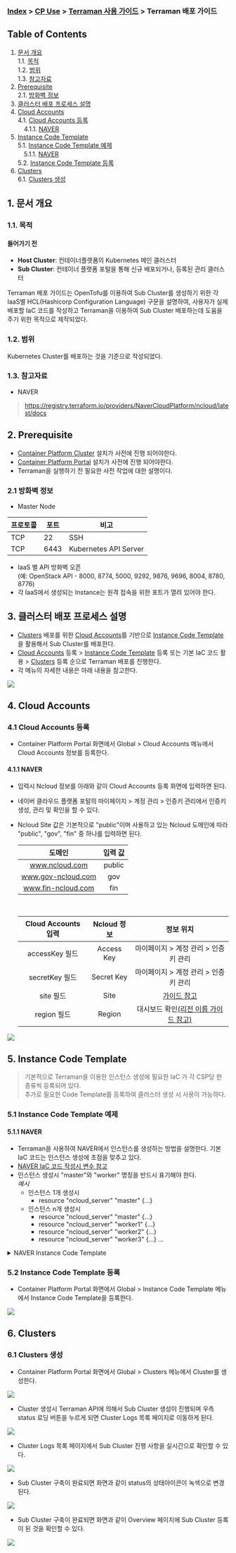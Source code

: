 ### [Index](https://github.com/K-PaaS/container-platform/blob/master/README.md) > [CP Use](https://github.com/K-PaaS/container-platform/blob/master/use-guide/Readme.md) > [Terraman 사용 가이드](../cp-terraman-guide.md) > Terraman 배포 가이드

## Table of Contents

1. [문서 개요](#1)  
	1.1. [목적](#1.1)  
	1.2. [범위](#1.2)  
	1.3. [참고자료](#1.3)
2. [Prerequisite](#2)  
  2.1. [방화벽 정보](#2.1)
3. [클러스터 배포 프로세스 설명](#3)  	
4. [Cloud Accounts](#4)  
 4.1. [Cloud Accounts 등록](#4.1)  
　4.1.1. [NAVER](#4.1.1)   
5. [Instance Code Template](#5)  
  5.1. [Instance Code Template 예제](#5.1)  
  　5.1.1. [NAVER](#5.1.1)   
  5.2. [Instance Code Template 등록](#5.2)  
6. [Clusters](#6)  
 6.1. [Clusters 생성](#6.1)  

## <div id='1'> 1. 문서 개요

### <div id='1.1'> 1.1. 목적
#### 들어가기 전
- **Host Cluster**: 컨테이너플랫폼의 Kubernetes 메인 클러스터
- **Sub Cluster**: 컨테이너 플랫폼 포털을 통해 신규 배포되거나, 등록된 관리 클러스터

Terraman 배포 가이드는 OpenTofu를 이용하여 Sub Cluster를 생성하기 위한 각 IaaS별 HCL(Hashicorp Configuration Language) 구문을 설명하여, 사용자가 실제 배포할 IaC 코드를 작성하고 Terraman을 이용하여 Sub Cluster 배포하는데 도움을 주기 위한 목적으로 제작되었다.

### <div id='1.2'> 1.2. 범위
Kubernetes Cluster를 배포하는 것을 기준으로 작성되었다.
### <div id='1.3'> 1.3. 참고자료
- NAVER
> https://registry.terraform.io/providers/NaverCloudPlatform/ncloud/latest/docs

## <div id='2'> 2. Prerequisite
- [Container Platform Cluster](https://github.com/K-PaaS/container-platform/blob/master/install-guide/standalone/cp-cluster-install-single.md) 설치가 사전에 진행 되어야한다.
- [Container Platform Portal](https://github.com/K-PaaS/container-platform/blob/master/install-guide/portal/cp-portal-standalone-guide.md) 설치가 사전에 진행 되어야한다.
- Terraman을 실행하기 전 필요한 사전 작업에 대한 설명이다.

### <div id='2.1'> 2.1 방화벽 정보
- Master Node

|프로토콜|포트|비고|
|---|---|---|
|TCP|22|SSH|
|TCP|6443|Kubernetes API Server|
- IaaS 별 API 방화벽 오픈  
    (예: OpenStack API - 8000, 8774, 5000, 9292, 9876, 9696, 8004, 8780, 8776)
- 각 IaaS에서 생성되는 Instance는 원격 접속을 위한 포트가 열려 있어야 한다.

## <div id='3'> 3. 클러스터 배포 프로세스 설명
- [Clusters](#6) 배포를 위한 [Cloud Accounts](#4)를 기반으로 [Instance Code Template](#5)을 활용해서 Sub Cluster를 배포한다.
- [Cloud Accounts](#4) 등록 > [Instance Code Template](#5) 등록 또는 기본 IaC 코드 활용 > [Clusters](#6) 등록 순으로 Terraman 배포를 진행한다.
- 각 메뉴의 자세한 내용은 아래 내용을 참고한다.

<kbd>
  <img src="../../images/terraman/IMG_3_NAVER.png">
</kbd>

<br>

## <div id='4'> 4. Cloud Accounts
### <div id='4.1'> 4.1 Cloud Accounts 등록
- Container Platform Portal 화면에서 Global > Cloud Accounts 메뉴에서 Cloud Accounts 정보를 등록한다.
#### <div id='4.1.1'> 4.1.1 NAVER
- 입력시 Ncloud 정보를 아래와 같이 Cloud Accounts 등록 화면에 입력하면 된다.  
- 네이버 클라우드 플랫폼 포털의 마이페이지 > 계정 관리 > 인증키 관리에서 인증키 생성, 관리 및 확인을 할 수 있다.
- Ncloud Site 값은 기본적으로 "public"이며 사용하고 있는 Ncloud 도메인에 따라 "public", "gov", "fin" 중 하나를 입력하면 된다.

  |도메인|입력 값|
  |:------:|:------:|
  |www.ncloud.com|public|
  |www.gov-ncloud.com|gov|
  |www.fin-ncloud.com|fin|

  <br>

  |Cloud Accounts 입력|Ncloud 정보|정보 위치|     
  |:------:|:------:|:------:|
  |accessKey 필드|Access Key|마이페이지 > 계정 관리 > 인증키 관리|
  |secretKey 필드|Secret Key|마이페이지 > 계정 관리 > 인증키 관리|
  |site 필드|Site|[가이드 참고](https://registry.terraform.io/providers/NaverCloudPlatform/ncloud/latest/docs#argument-reference)|
  |region 필드|Region|대시보드 확인[(리전 이름 가이드 참고)](https://guide.ncloud-docs.com/docs/ko/environment-environment-1-1#%EC%A1%B4zone%EC%9D%98-%EC%A2%85%EB%A5%98%EC%99%80-%ED%8A%B9%EC%A7%95)|

<kbd>
  <img src="../../images/terraman/IMG_4_1_1_NAVER.png">
</kbd>

## <div id='5'> 5. Instance Code Template
> 기본적으로 Terraman을 이용한 인스턴스 생성에 필요한 IaC 가 각 CSP당 한 종류씩 등록되어 있다.   
추가로 필요한 Code Template를 등록하여 클러스터 생성 시 사용이 가능하다.
### <div id='5.1'> 5.1 Instance Code Template 예제
#### <div id='5.1.1'> 5.1.1 NAVER
- Terraman을 사용하여 NAVER에서 인스턴스를 생성하는 방법을 설명한다. 기본 IaC 코드는 인스턴스 생성에 초점을 맞추고 있다.
- [NAVER IaC 코드 작성시 변수 참고](https://registry.terraform.io/providers/NaverCloudPlatform/ncloud/latest/docs#argument-reference)
- 인스턴스 생성시 "master"와 "worker" 명칭을 반드시 표기해야 한다.  
*예시*
  + 인스턴스 1개 생성시 
    - resource "ncloud_server" "master" {...}
  + 인스턴스 n개 생성시 
    - resource "ncloud_server" "master" {...}
    - resource "ncloud_server" "worker1" {...}
    - resource "ncloud_server" "worker2" {...}
    - resource "ncloud_server" "worker3" {...} ...

<details>
<summary>NAVER Instance Code Template </summary>
<div markdown="1">

```
variable server_name01 {
  default = "cp-master"
}

variable server_name02 {
  default = "cp-worker"
}

variable client_ip {
  default = "x.x.x.x"                                                                               #client ip 지정
}

## Provides a Login key resource.
resource "ncloud_login_key" "key_scn_01" {
  key_name = var.server_name01
}

## Provides a VPC resource.
resource "ncloud_vpc" "vpc_scn_01" {
  name            = var.server_name01
  ipv4_cidr_block = "10.0.0.0/16"
}

## Provides a Subnet resource.
resource "ncloud_subnet" "subnet_scn_01" {
  name           = var.server_name01
  vpc_no         = ncloud_vpc.vpc_scn_01.id
  subnet         = cidrsubnet(ncloud_vpc.vpc_scn_01.ipv4_cidr_block, 8, 1)                          # 10.0.1.0/24
  zone           = "KR-1"                                                                           # Available zone where the subnet will be placed physically.
  network_acl_no = ncloud_vpc.vpc_scn_01.default_network_acl_no                                     # The ID of Network ACL.
  subnet_type    = "PUBLIC"                                                                         # PUBLIC(Public) | PRIVATE(Private)
}

## Provides a Network Interface resource
resource "ncloud_network_interface" "nic01" {
  name                  = "server-nic1"
  description           = "for server-nic"
  subnet_no             = ncloud_subnet.subnet_scn_01.id                                            # The ID of the associated Subnet.
  access_control_groups = [ncloud_access_control_group.acg_scn_01.id]                               # List of ACG ID to apply to network interfaces. A maximum of three ACGs can be applied.
}

 resource "ncloud_network_interface" "nic02" {
 name                  = "server-nic2"
 description           = "for server-nic"
 subnet_no             = ncloud_subnet.subnet_scn_01.id
 access_control_groups = [ncloud_access_control_group.acg_scn_01.id]
 }

## Provides a Server instance resource.
resource "ncloud_server" "server_01_master" {                                                       # 인스턴스 생성시 반드시 "master"와 "worker" 명칭으로 구분
  subnet_no                 = ncloud_subnet.subnet_scn_01.id
  name                      = var.server_name01
  server_image_product_code = "SW.VSVR.OS.LNX64.UBNTU.SVR2004.B050"                                 # Server image product code to determine which server image to create. It can be obtained through data.ncloud_server_image(s)
  login_key_name            = ncloud_login_key.key_scn_01.key_name
  description = "master"
  network_interface {                                                                               # List of Network Interface. You can assign up to three network interfaces.
    network_interface_no = ncloud_network_interface.nic01.id
    order                = 0
  }
}

resource "ncloud_server" "server_02" {
  subnet_no                 = ncloud_subnet.subnet_scn_01.id
  name                      = var.server_name02
  server_image_product_code = "SW.VSVR.OS.LNX64.UBNTU.SVR2004.B050"
  login_key_name            = ncloud_login_key.key_scn_01.key_name
  network_interface {
    network_interface_no = ncloud_network_interface.nic02.id
    order                = 0
  }
}

## Provides a Public IP instance resource.
resource "ncloud_public_ip" "public_ip_01" {
  server_instance_no = ncloud_server.server_01_master.id
  description        = "for ${var.server_name01}"
}

resource "ncloud_public_ip" "public_ip_02" {
  server_instance_no = ncloud_server.server_02.id
  description        = "for ${var.server_name02}"
}

## priority, protocol, ip_block, port_range, rule_action for networkACL
locals {
  scn01_inbound = [
    [1, "TCP", "0.0.0.0/0", "80", "ALLOW"],
    [2, "TCP", "0.0.0.0/0", "443", "ALLOW"],
    [3, "TCP", "${var.client_ip}/32", "22", "ALLOW"],
    [4, "TCP", "0.0.0.0/0", "111", "ALLOW"],
    [5, "TCP", "0.0.0.0/0", "2049", "ALLOW"],
    [6, "TCP", "0.0.0.0/0", "6443", "ALLOW"],
    [7, "TCP", "0.0.0.0/0", "2379-2380", "ALLOW"],
    [8, "TCP", "0.0.0.0/0", "10250-10255", "ALLOW"],
    [9, "UDP", "0.0.0.0/0", "4789", "ALLOW"],
    [10, "TCP", "0.0.0.0/0", "30000-32767", "ALLOW"],
    [197, "TCP", "0.0.0.0/0", "1-65535", "ALLOW"],
    [198, "UDP", "0.0.0.0/0", "1-65535", "ALLOW"],
    [199, "ICMP", "0.0.0.0/0", null, "ALLOW"],
  ]

  scn01_outbound = [
    [1, "TCP", "0.0.0.0/0", "80", "ALLOW"],
    [2, "TCP", "0.0.0.0/0", "443", "ALLOW"],
    [3, "TCP", "${var.client_ip}/32", "1000-65535", "ALLOW"],
    [4, "TCP", "0.0.0.0/0", "30000-32767", "ALLOW"],
    [5, "UDP", "0.0.0.0/0", "30000-32767", "ALLOW"],
    [197, "TCP", "0.0.0.0/0", "1-65535", "ALLOW"],
    [198, "UDP", "0.0.0.0/0", "1-65535", "ALLOW"],
    [199, "ICMP", "0.0.0.0/0", null, "ALLOW"]
  ]
}

## Provides a rule of Network ACL resource. 
resource "ncloud_network_acl_rule" "network_acl_01_rule" {
  network_acl_no = ncloud_vpc.vpc_scn_01.default_network_acl_no
  dynamic "inbound" {
    for_each = local.scn01_inbound
    content {
      priority    = inbound.value[0]
      protocol    = inbound.value[1]
      ip_block    = inbound.value[2]
      port_range  = inbound.value[3]
      rule_action = inbound.value[4]
      description = "for ${var.server_name01}"
    }
  }

  dynamic "outbound" {
    for_each = local.scn01_outbound
    content {
      priority    = outbound.value[0]
      protocol    = outbound.value[1]
      ip_block    = outbound.value[2]
      port_range  = outbound.value[3]
      rule_action = outbound.value[4]
      description = "for ${var.server_name01}"
    }
  }
}

## protocol, ip_loack, port_range for ACG
locals {
  default_acg_rules_inbound = [
    ["TCP", "0.0.0.0/0", "80"],
    ["TCP", "0.0.0.0/0", "443"],
    ["TCP", "0.0.0.0/0", "111"],
    ["TCP", "0.0.0.0/0", "2049"],
    ["TCP", "0.0.0.0/0", "2379-2380"],
    ["TCP", "0.0.0.0/0", "6443"],
    ["TCP", "0.0.0.0/0", "10250-10255"],
    ["TCP", "0.0.0.0/0", "30000-32767"],
    ["UDP", "0.0.0.0/0", "4789"],
    ["TCP", "10.0.1.0/24", "22"],
    ["TCP", "${var.client_ip}/32", "22"],
    ["TCP", "0.0.0.0/0", "1-65535"],
    ["UDP", "0.0.0.0/0", "1-65534"],
    ["ICMP", "0.0.0.0/0", null]
  ]

  default_acg_rules_outbound = [
    ["TCP", "0.0.0.0/0", "1-65535"],
    ["UDP", "0.0.0.0/0", "1-65534"],
    ["ICMP", "0.0.0.0/0", null]
  ]
}

## Provides an ACG(Access Control Group) resource.
resource "ncloud_access_control_group" "acg_scn_01" {
  vpc_no      = ncloud_vpc.vpc_scn_01.id
}

## Provides an rule of ACG(Access Control Group) resource.
resource "ncloud_access_control_group_rule" "acg_rule_scn_01" {
  access_control_group_no = ncloud_access_control_group.acg_scn_01.id

  dynamic "inbound" {
    for_each = local.default_acg_rules_inbound
    content {
      protocol    = inbound.value[0]
      ip_block    = inbound.value[1]
      port_range  = inbound.value[2]
    }
  }

  dynamic "outbound" {
    for_each = local.default_acg_rules_outbound
    content {
      protocol    = outbound.value[0]
      ip_block    = outbound.value[1]
      port_range  = outbound.value[2]
    }
  }
}
```
</div>
</details>

### <div id='5.2'> 5.2 Instance Code Template 등록
- Container Platform Portal 화면에서 Global > Instance Code Template 메뉴에서 Instance Code Template을 등록한다. 

<kbd>
  <img src="../../images/terraman/IMG_5_2_NAVER.png">
</kbd>

## <div id='6'> 6. Clusters
### <div id='6.1'> 6.1 Clusters 생성
- Container Platform Portal 화면에서 Global > Clusters 메뉴에서 Cluster를 생성한다. 

<kbd>
  <img src="../../images/terraman/IMG_6_1_1_NAVER.png">
</kbd>

- Cluster 생성시 Terraman API에 의해서 Sub Cluster 생성이 진행되며 우측 status 로딩 버튼을 누르게 되면 Cluster Logs 목록 페이지로 이동하게 된다.

<kbd>
  <img src="../../images/terraman/IMG_6_1_2_NAVER.png">
</kbd>

- Cluster Logs 목록 페이지에서 Sub Cluster 진행 사항을 실시간으로 확인할 수 있다.

<kbd>
  <img src="../../images/terraman/IMG_6_1_3_NAVER.png">
</kbd>

- Sub Cluster 구축이 완료되면 화면과 같이 status의 상태아이콘이 녹색으로 변경 된다.

<kbd>
  <img src="../../images/terraman/IMG_6_1_4_NAVER.png">
</kbd>

- Sub Cluster 구축이 완료되면 화면과 같이 Overview 페이지에 Sub Cluster 등록이 된 것을 확인할 수 있다.

<kbd>
  <img src="../../images/terraman/IMG_6_1_5_NAVER.png">
</kbd>